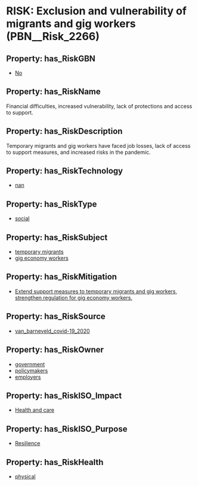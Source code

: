 # RISK: __Exclusion and vulnerability of migrants and gig workers__ (PBN__Risk_2266)

## Property: has_RiskGBN

* [No](PBN__RiskGBN_0)

## Property: has_RiskName

Financial difficulties, increased vulnerability, lack of protections and access to support.

## Property: has_RiskDescription

Temporary migrants and gig workers have faced job losses, lack of access to support measures, and increased risks in the pandemic.

## Property: has_RiskTechnology

* [nan](PBN__Technology_22)

## Property: has_RiskType

* [social](PBN__RiskType_2)

## Property: has_RiskSubject

* [temporary migrants](PBN__Stakeholder_1516)
* [gig economy workers](PBN__Stakeholder_1517)

## Property: has_RiskMitigation

* [Extend support measures to temporary migrants and gig workers, strengthen regulation for gig economy workers.](PBN__RiskMitigation_2952)

## Property: has_RiskSource

* [van_barneveld_covid-19_2020](PBN__Article_124)

## Property: has_RiskOwner

* [government](PBN__Stakeholder_73)
* [policymakers](PBN__Stakeholder_126)
* [employers](PBN__Stakeholder_180)

## Property: has_RiskISO_Impact

* [Health and care](PBN__RiskISO_Purpose_0)

## Property: has_RiskISO_Purpose

* [Resilience](PBN__RiskISO_Impact_2)

## Property: has_RiskHealth

* [physical](PBN__RiskHealth_0)

